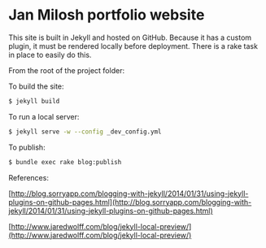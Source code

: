 # Jan Milosh portfolio website

This site is built in Jekyll and hosted on GitHub. Because it has a custom plugin, it must be rendered locally before deployment. There is a rake task in place to easily do this.

From the root of the project folder:

To build the site:

```sh
$ jekyll build
```

To run a local server:

```sh
$ jekyll serve -w --config _dev_config.yml
```

To publish:

```sh
$ bundle exec rake blog:publish
 ```

References:

[http://blog.sorryapp.com/blogging-with-jekyll/2014/01/31/using-jekyll-plugins-on-github-pages.html](http://blog.sorryapp.com/blogging-with-jekyll/2014/01/31/using-jekyll-plugins-on-github-pages.html)

[http://www.jaredwolff.com/blog/jekyll-local-preview/](http://www.jaredwolff.com/blog/jekyll-local-preview/)